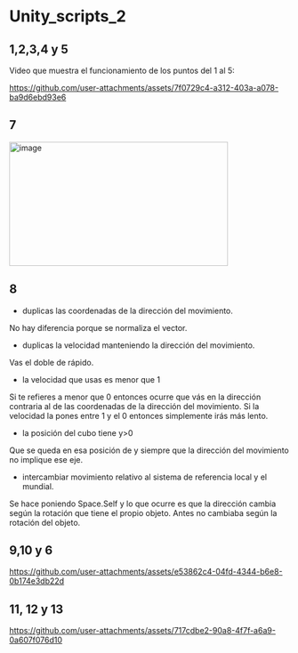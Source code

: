# Unity_scripts_2
## 1,2,3,4 y 5
Video que muestra el funcionamiento de los puntos del 1 al 5:

https://github.com/user-attachments/assets/7f0729c4-a312-403a-a078-ba9d6ebd93e6



## 7
<img width="393" height="223" alt="image" src="https://github.com/user-attachments/assets/62b38101-aa0b-4fc1-aad4-1ab94b90fa4a" />

## 8
- duplicas las coordenadas de la dirección del movimiento.

No hay diferencia porque se normaliza el vector.
- duplicas la velocidad manteniendo la dirección del movimiento.

Vas el doble de rápido.
- la velocidad que usas es menor que 1

Si te refieres a menor que 0 entonces ocurre que vás en la dirección contraria al de las coordenadas de la dirección del movimiento.
Si la velocidad la pones entre 1 y el 0 entonces simplemente irás más lento.
- la posición del cubo tiene y>0

Que se queda en esa posición de y siempre que la dirección del movimiento no implique ese eje.
- intercambiar movimiento relativo al sistema de referencia local y el mundial.

Se hace poniendo Space.Self y lo que ocurre es que la dirección cambia según la rotación que tiene el propio objeto. Antes no cambiaba según la rotación del objeto.
## 9,10 y 6


https://github.com/user-attachments/assets/e53862c4-04fd-4344-b6e8-0b174e3db22d


## 11, 12 y 13


https://github.com/user-attachments/assets/717cdbe2-90a8-4f7f-a6a9-0a607f076d10


